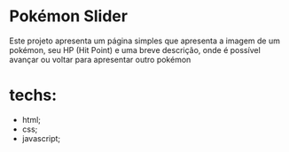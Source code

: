 # Pokémon Slider

Este projeto apresenta um página simples que apresenta a imagem de um pokémon, seu HP (Hit Point) e uma breve descrição, onde é possível avançar ou voltar para apresentar outro pokémon

# techs:

- html;
- css;
- javascript;

